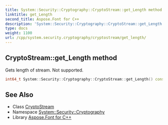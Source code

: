 ```yaml
---
title: System::Security::Cryptography::CryptoStream::get_Length method
linktitle: get_Length
second_title: Aspose.Font for C++
description: 'System::Security::Cryptography::CryptoStream::get_Length method. Gets length of stream. Not supported in C++.'
type: docs
weight: 1100
url: /cpp/system.security.cryptography/cryptostream/get_length/
---
```

## CryptoStream::get_Length method


Gets length of stream. Not supported.

```cpp
int64_t System::Security::Cryptography::CryptoStream::get_Length() const override
```


## See Also

* Class [CryptoStream](../)
* Namespace [System::Security::Cryptography](../../)
* Library [Aspose.Font for C++](../../../)
